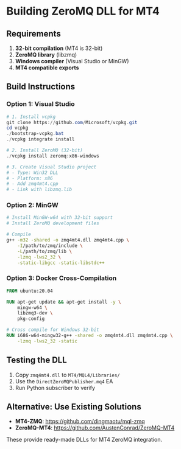 # Building ZeroMQ DLL for MT4

## Requirements

1. **32-bit compilation** (MT4 is 32-bit)
2. **ZeroMQ library** (libzmq)
3. **Windows compiler** (Visual Studio or MinGW)
4. **MT4 compatible exports**

## Build Instructions

### Option 1: Visual Studio

```powershell
# 1. Install vcpkg
git clone https://github.com/Microsoft/vcpkg.git
cd vcpkg
./bootstrap-vcpkg.bat
./vcpkg integrate install

# 2. Install ZeroMQ (32-bit)
./vcpkg install zeromq:x86-windows

# 3. Create Visual Studio project
# - Type: Win32 DLL
# - Platform: x86
# - Add zmq4mt4.cpp
# - Link with libzmq.lib
```

### Option 2: MinGW

```bash
# Install MinGW-w64 with 32-bit support
# Install ZeroMQ development files

# Compile
g++ -m32 -shared -o zmq4mt4.dll zmq4mt4.cpp \
    -I/path/to/zmq/include \
    -L/path/to/zmq/lib \
    -lzmq -lws2_32 \
    -static-libgcc -static-libstdc++
```

### Option 3: Docker Cross-Compilation

```dockerfile
FROM ubuntu:20.04

RUN apt-get update && apt-get install -y \
    mingw-w64 \
    libzmq3-dev \
    pkg-config

# Cross compile for Windows 32-bit
RUN i686-w64-mingw32-g++ -shared -o zmq4mt4.dll zmq4mt4.cpp \
    -lzmq -lws2_32 -static
```

## Testing the DLL

1. Copy `zmq4mt4.dll` to `MT4/MQL4/Libraries/`
2. Use the `DirectZeroMQPublisher.mq4` EA
3. Run Python subscriber to verify

## Alternative: Use Existing Solutions

- **MT4-ZMQ**: https://github.com/dingmaotu/mql-zmq
- **ZeroMQ-MT4**: https://github.com/AustenConrad/ZeroMQ-MT4

These provide ready-made DLLs for MT4 ZeroMQ integration.
